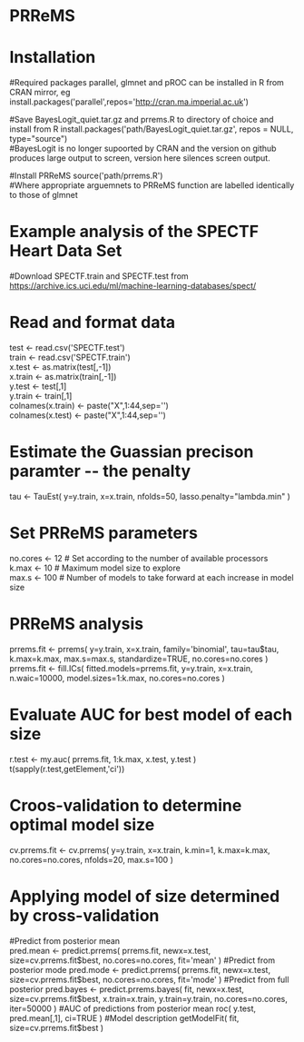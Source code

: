 # PRReMS
# Installation
#Required packages parallel, glmnet and pROC can be installed in R from CRAN mirror, eg
install.packages('parallel',repos='http://cran.ma.imperial.ac.uk')

#Save BayesLogit_quiet.tar.gz and prrems.R to directory of choice and install from R
install.packages('path/BayesLogit_quiet.tar.gz', repos = NULL, type="source")  
#BayesLogit is no longer supoorted by CRAN and the version on github produces large output to screen, version here silences screen output.

#Install PRReMS
source('path/prrems.R')  
#Where appropriate arguemnets to PRReMS function are labelled identically to those of glmnet

# Example analysis of the SPECTF Heart Data Set
#Download SPECTF.train and SPECTF.test from https://archive.ics.uci.edu/ml/machine-learning-databases/spect/

# Read and format data
test <- read.csv('SPECTF.test')  
train <- read.csv('SPECTF.train')  
x.test <- as.matrix(test[,-1])  
x.train <- as.matrix(train[,-1])  
y.test <- test[,1]  
y.train <- train[,1]  
colnames(x.train) <- paste("X",1:44,sep='')  
colnames(x.test) <- paste("X",1:44,sep='')  

# Estimate the Guassian precison paramter -- the penalty
tau <-  TauEst(  y=y.train, x=x.train, nfolds=50, lasso.penalty="lambda.min" )

# Set PRReMS parameters
no.cores <- 12 # Set according to the number of available processors  
k.max <- 10 # Maximum model size to explore  
max.s <- 100 # Number of models to take forward at each increase in model size  

# PRReMS analysis
prrems.fit <- prrems( y=y.train, x=x.train, family='binomial', tau=tau$tau, k.max=k.max, max.s=max.s, standardize=TRUE, no.cores=no.cores )  
prrems.fit <- fill.ICs( fitted.models=prrems.fit, y=y.train, x=x.train, n.waic=10000, model.sizes=1:k.max, no.cores=no.cores )

# Evaluate AUC for best model of each size
r.test <- my.auc( prrems.fit, 1:k.max, x.test, y.test )  
t(sapply(r.test,getElement,'ci'))

# Croos-validation to determine optimal model size
cv.prrems.fit <- cv.prrems( y=y.train, x=x.train, k.min=1, k.max=k.max, no.cores=no.cores, nfolds=20, max.s=100 )

# Applying model of size determined by cross-validation
#Predict from posterior mean  
pred.mean <- predict.prrems( prrems.fit, newx=x.test, size=cv.prrems.fit$best, no.cores=no.cores, fit='mean' )  
#Predict from posterior mode  
pred.mode <- predict.prrems( prrems.fit, newx=x.test, size=cv.prrems.fit$best, no.cores=no.cores, fit='mode' )
#Predict from full posterior
pred.bayes <- predict.prrems.bayes( fit, newx=x.test, size=cv.prrems.fit$best, x.train=x.train, y.train=y.train, no.cores=no.cores, iter=50000 )
#AUC of predictions from posterior mean
roc( y.test, pred.mean[,1], ci=TRUE )
#Model description
getModelFit( fit, size=cv.prrems.fit$best )
